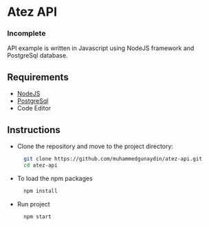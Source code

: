 # Atez API
### Incomplete

API example is written in Javascript using NodeJS framework and PostgreSql database.

## Requirements
- [NodeJS](https://nodejs.org/en/)
- [PostgreSql](https://www.postgresql.org/)
- Code Editor

## Instructions

- Clone the repository and move to the project directory:
  ```bash
    git clone https://github.com/muhammedgunaydin/atez-api.git
    cd atez-api
  ```
  
- To load the npm packages
  ```bash
    npm install
  ```
    
- Run project
  ```bash
    npm start
  ```
 
 

